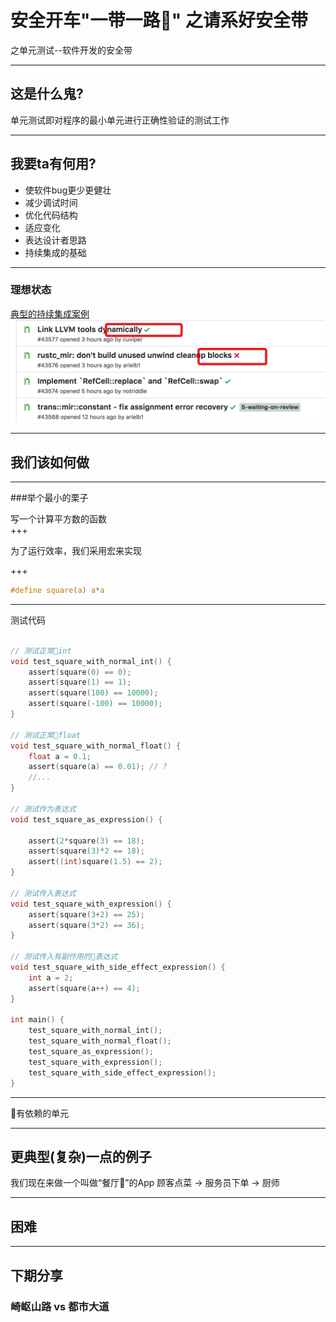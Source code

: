 
# 安全开车"一带一路" 之请系好安全带

<span style="" >之单元测试--软件开发的安全带<span>

---
## 这是什么鬼?

单元测试即对程序的最小单元进行正确性验证的测试工作

---

## 我要ta有何用?
- 使软件bug更少更健壮
- 减少调试时间
- 优化代码结构
- 适应变化
- 表达设计者思路
- 持续集成的基础

---
### 理想状态
[典型的持续集成案例](https://github.com/rust-lang/rust/commits/master)
<br>
![Rust-CI](assets/rust-ci.png)

---
## 我们该如何做

---

###举个最小的栗子

写一个计算平方数的函数<br>
+++

为了运行效率，我们采用宏来实现

+++

```c
#define square(a) a*a
```
---

测试代码
```c

// 测试正常int
void test_square_with_normal_int() {
    assert(square(0) == 0);
    assert(square(1) == 1);
    assert(square(100) == 10000);
    assert(square(-100) == 10000);
}

// 测试正常float
void test_square_with_normal_float() {
    float a = 0.1;
    assert(square(a) == 0.01); // ?
    //...
}

// 测试作为表达式
void test_square_as_expression() {
    
    assert(2*square(3) == 18);
    assert(square(3)*2 == 18);
    assert((int)square(1.5) == 2);
}

// 测试传入表达式
void test_square_with_expression() {
    assert(square(3+2) == 25);
    assert(square(3*2) == 36);
}

// 测试传入有副作用的表达式
void test_square_with_side_effect_expression() {
    int a = 2;
    assert(square(a++) == 4);
}

int main() {
    test_square_with_normal_int();
    test_square_with_normal_float();
    test_square_as_expression();
    test_square_with_expression();
    test_square_with_side_effect_expression();
}
```

---

有依赖的单元

---
## 更典型(复杂)一点的例子
我们现在来做一个叫做“餐厅”的App
顾客点菜 -> 服务员下单 -> 厨师

---
## 困难

---
## 下期分享
### 崎岖山路 vs 都市大道
